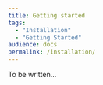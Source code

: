 ```yaml
---
title: Getting started
tags:
  - "Installation"
  - "Getting Started"
audience: docs
permalink: /installation/
---
```


To be written...
